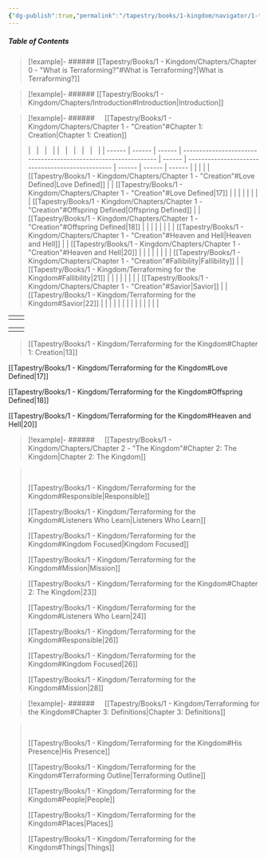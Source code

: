 ```yaml
---
{"dg-publish":true,"permalink":"/tapestry/books/1-kingdom/navigator/1-tester-toc/","tags":["book/terraforming/kingdom"],"dgHomeLink":true,"dgEnableSearch":true}
---
```



##### Table of Contents


>[!example]- ###### [[Tapestry/Books/1 - Kingdom/Chapters/Chapter 0 - "What is Terraforming?"#What is Terraforming?\|What is Terraforming?]]

>[!example]- ###### [[Tapestry/Books/1 - Kingdom/Chapters/Introduction#Introduction\|Introduction]]

>[!example]- ######     [[Tapestry/Books/1 - Kingdom/Chapters/Chapter 1 - "Creation"#Chapter 1: Creation\|Chapter 1: Creation]]
>
>| &nbsp; | &nbsp; | &nbsp; |                                                                 | &nbsp; | &nbsp;                                           | &nbsp; | &nbsp; | &nbsp; |
| ------ | ------ | ------ | --------------------------------------------------------------- | ------ | ------------------------------------------------ | ------ | ------ | ------ |
|        |        |        | [[Tapestry/Books/1 - Kingdom/Chapters/Chapter 1 - "Creation"#Love Defined\|Love Defined]]           |        | [[Tapestry/Books/1 - Kingdom/Chapters/Chapter 1 - "Creation"#Love Defined\|17]]      |        |        |        |
|        |        |        | [[Tapestry/Books/1 - Kingdom/Chapters/Chapter 1 - "Creation"#Offspring Defined\|Offspring Defined]] |        | [[Tapestry/Books/1 - Kingdom/Chapters/Chapter 1 - "Creation"#Offspring Defined\|18]] |        |        |        |
|        |        |        | [[Tapestry/Books/1 - Kingdom/Chapters/Chapter 1 - "Creation"#Heaven and Hell\|Heaven and Hell]]     |        | [[Tapestry/Books/1 - Kingdom/Chapters/Chapter 1 - "Creation"#Heaven and Hell\|20]]   |        |        |        |
|        |        |        | [[Tapestry/Books/1 - Kingdom/Chapters/Chapter 1 - "Creation"#Fallibility\|Fallibility]]             |        | [[Tapestry/Books/1 - Kingdom/Terraforming for the Kingdom#Fallibility\|21]] |        |        |        |
|        |        |        | [[Tapestry/Books/1 - Kingdom/Chapters/Chapter 1 - "Creation"#Savior\|Savior]]                       |        | [[Tapestry/Books/1 - Kingdom/Terraforming for the Kingdom#Savior\|22]]      |        |        |        |
|        |        |        |                                                                 |        |                                                  |        |        |        |




|     |     |
| --- | --- |
|     |     |

|     |     |
| --- | --- |
|     |     |


>
>
>
>
>
>
>
>[[Tapestry/Books/1 - Kingdom/Terraforming for the Kingdom#Chapter 1: Creation\|13]]

[[Tapestry/Books/1 - Kingdom/Terraforming for the Kingdom#Love Defined\|17]]
>
[[Tapestry/Books/1 - Kingdom/Terraforming for the Kingdom#Offspring Defined\|18]]
>
[[Tapestry/Books/1 - Kingdom/Terraforming for the Kingdom#Heaven and Hell\|20]]
>
>



>[!example]- ######     [[Tapestry/Books/1 - Kingdom/Chapters/Chapter 2 - "The Kingdom"#Chapter 2: The Kingdom\|Chapter 2: The Kingdom]]
>

> &nbsp;
>
>[[Tapestry/Books/1 - Kingdom/Terraforming for the Kingdom#Responsible\|Responsible]]
>
>[[Tapestry/Books/1 - Kingdom/Terraforming for the Kingdom#Listeners Who Learn\|Listeners Who Learn]]
>
>[[Tapestry/Books/1 - Kingdom/Terraforming for the Kingdom#Kingdom Focused\|Kingdom Focused]]
>
>[[Tapestry/Books/1 - Kingdom/Terraforming for the Kingdom#Mission\|Mission]]
>
>

>
>[[Tapestry/Books/1 - Kingdom/Terraforming for the Kingdom#Chapter 2: The Kingdom\|23]]
>
>[[Tapestry/Books/1 - Kingdom/Terraforming for the Kingdom#Listeners Who Learn\|24]]
>
>[[Tapestry/Books/1 - Kingdom/Terraforming for the Kingdom#Responsible\|26]]
>
>[[Tapestry/Books/1 - Kingdom/Terraforming for the Kingdom#Kingdom Focused\|26]]
>
>[[Tapestry/Books/1 - Kingdom/Terraforming for the Kingdom#Mission\|28]]


>[!example]- ######     [[Tapestry/Books/1 - Kingdom/Terraforming for the Kingdom#Chapter 3: Definitions\|Chapter 3: Definitions]]
>

> &nbsp;
>
>[[Tapestry/Books/1 - Kingdom/Terraforming for the Kingdom#His Presence\|His Presence]]
>
>[[Tapestry/Books/1 - Kingdom/Terraforming for the Kingdom#Terraforming Outline\|Terraforming Outline]]
>
>[[Tapestry/Books/1 - Kingdom/Terraforming for the Kingdom#People\|People]]
>
>[[Tapestry/Books/1 - Kingdom/Terraforming for the Kingdom#Places\|Places]]
>
>[[Tapestry/Books/1 - Kingdom/Terraforming for the Kingdom#Things\|Things]]
>